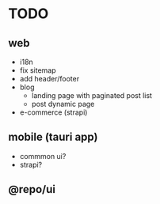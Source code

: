 # TODO

## web

* i18n
* fix sitemap
* add header/footer
* blog
  * landing page with paginated post list
  * post dynamic page
* e-commerce (strapi)


## mobile (tauri app)

* commmon ui?
* strapi?


## @repo/ui
